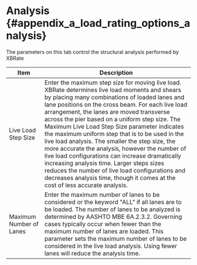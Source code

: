 Analysis {#appendix_a_load_rating_options_analysis}
============
The parameters on this tab control the structural analysis performed by XBRate

Item | Description
-----|-------------
Live Load Step Size | Enter the maximum step size for moving live load. XBRate determines live load moments and shears by placing many combinations of loaded lanes and lane positions on the cross beam. For each live load arrangement, the lanes are moved transverse across the pier based on a uniform step size. The Maximum Live Load Step Size parameter indicates the maximum uniform step that is to be used in the live load analysis. The smaller the step size, the more accurate the analysis, however the number of live load configurations can increase dramatically increasing analysis time. Larger steps sizes reduces the number of live load configurations and decreases analysis time, though it comes at the cost of less accurate analysis.
Maximum Number of Lanes | Enter the maximum number of lanes to be considered or the keyword "ALL" if all lanes are to be loaded. The number of lanes to be analyzed is determined by AASHTO MBE 6A.2.3.2. Governing cases typically occur when fewer than the maximum number of lanes are loaded. This parameter sets the maximum number of lanes to be considered in the live load analysis. Using fewer lanes will reduce the analysis time. 
